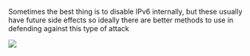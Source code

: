 Sometimes the best thing is to disable IPv6 internally, but these usually have future side effects so ideally there are better methods to use in defending against this type of attack

![](https://i.imgur.com/dnL8wfx.png)

